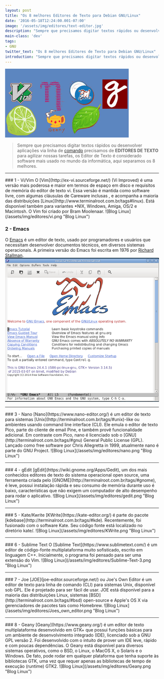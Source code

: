 ```yaml
---
layout: post
title: "Os 8 melhores Editores de Texto para Debian GNU/Linux"
date: '2016-05-18T12:24:00.001-07:00'
image: '/assets/img/editores/text-editor.jpg'
description: "Sempre que precisamos digitar textos rápidos ou desenvolver aplicações via linha de comando precisamos de EDITORES DE TEXTO para agilizar nossas tarefas"
main-class: 'dev'
tags:
- GNU
twitter_text: "Os 8 melhores Editores de Texto para Debian GNU/Linux"
introduction: "Sempre que precisamos digitar textos rápidos ou desenvolver aplicações via linha de comando precisamos de EDITORES DE TEXTO para agilizar nossas tarefas"
---
```

![Blog Linux](/assets/img/editores/text-editor.jpg "Blog Linux")
> Sempre que precisamos digitar textos rápidos ou desenvolver aplicações via linha de [comando](http://www.terminalroot.com.br/tags#comando) precisamos de __EDITORES DE TEXTO__ para agilizar nossas tarefas, os Editor de Texto é considerado software mais usado no mundo da informática, aqui separamos os 8 melhores.

<hr />
### 1 - Vi/Vim
O [Vim](http://ex-vi.sourceforge.net/) (Vi Improved) é uma versão mais poderosa e maior em termos de espaço em disco e requisitos de memória do editor de texto vi. Essa versão é mantida como software livre, com algumas cláusulas de Careware inclusas , e acompanha a maioria das distribuições [Linux](http://www.terminalroot.com.br/tags#linux). Está disponível também para variantes *NIX, Windows, Amiga, OS/2 e Macintosh. O Vim foi criado por Bram Moolenaar.
![Blog Linux](/assets/img/editores/vi.png "Blog Linux")

### 2 - Emacs
O [Emacs](https://www.gnu.org/s/emacs) é um editor de texto, usado por programadores e usuários que necessitam desenvolver documentos técnicos, em diversos sistemas operacionais. A primeira versão do Emacs foi escrita em 1976 por [Richard Stallman](http://terminalroot.com.br/tags/#stallman).
![Blog Linux](/assets/img/editores/emacs.png "Blog Linux")

<hr />
### 3 - Nano
[Nano](https://www.nano-editor.org/) é um editor de texto para sistemas [Unix](http://terminalroot.com.br/tags/#unix)-like ou ambientes usando command line interface (CLI). Ele emula o editor de texto Pico, parte do cliente de email Pine, e também provê funcionalidade adicional. Em contraste com Pico, nano é licenciado sob o [GNU](http://terminalroot.com.br/tags/#gnu) General Public License (GPL). Lançado como free software por Chris Allegretta in 1999, atualmente nano é parte do GNU Project.
![Blog Linux](/assets/img/editores/nano.png "Blog Linux")

<hr />
### 4 - gEdit
[gEdit](https://wiki.gnome.org/Apps/Gedit), um dos mais conhecidos editores de texto do sistema operacional open source, uma ferramenta criada pelo [GNOME](http://terminalroot.com.br/tags/#gnome), é leve, possui instalação rápida e seu consumo de memória durante uso é baixo, características que não exigem um computador de alto desempenho para rodar o aplicativo.
![Blog Linux](/assets/img/editores/gedit.png "Blog Linux")

<hr />
### 5 - Kate/Kwrite
[KWrite](https://kate-editor.org/) é parte do pacote [kdebase](http://terminalroot.com.br/tags/#kde). Recentemente, foi fusionado com o software Kate. Seu código fonte está localizado no diretório kate/.
![Blog Linux](/assets/img/editores/KWrite.png "Blog Linux")

<hr />
### 6 - Sublime Text
O [Sublime Text](https://www.sublimetext.com/) é um editor de código-fonte multiplataforma muito sofisticado, escrito em linguagem C++. Inicialmente, o programa foi pensado para ser uma extensão do Vim.
![Blog Linux](/assets/img/editores/Sublime-Text-3.png "Blog Linux")

<hr />
### 7 - Joe
[JOE](joe-editor.sourceforge.net/) ou Joe's Own Editor é um editor de texto para linha de comando (CLI) para sistemas Unix, disponível sob GPL. Ele é projetado para ser fácil de usar. JOE está disponível para a maioria das distribuições Linux, sistemas [BSD](http://terminalroot.com.br/tags/#bsd) open-source e Apple's OS X via gerenciadores de pacotes tais como Homebrew.
![Blog Linux](/assets/img/editores/Joes_own_editor.png "Blog Linux")

<hr />
### 8 - Geany
[Geany](https://www.geany.org/) é um editor de texto multiplataforma desenvolvido em GTK+ que possui funções básicas para um ambiente de desenvolvimento integrado (IDE), licenciado sob a GNU GPL versão 2. Foi desenvolvido com o intuito de prover um IDE leve, rápido e com poucas dependências. O Geany está disponível para diversos sistemas operativos, como o BSD, o Linux, o MacOS X, o Solaris e o Windows. De fato, pode rodar em qualquer plataforma que tenha suporte às bibliotecas GTK, uma vez que requer apenas as bibliotecas de tempo de execução (runtime) GTK2.
![Blog Linux](/assets/img/editores/Geany.png "Blog Linux")
